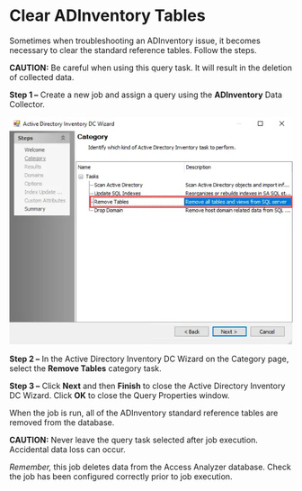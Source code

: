 # Clear ADInventory Tables

Sometimes when troubleshooting an ADInventory issue, it becomes necessary to clear the standard reference tables. Follow the steps.

__CAUTION:__ Be careful when using this query task. It will result in the deletion of collected data.

__Step 1 –__ Create a new job and assign a query using the __ADInventory__ Data Collector.

![Remove Tables task selected on Active Directory Inventory DC Wizard Category page ](../../../../../../static/img/product_docs/accessanalyzer/enterpriseauditor/admin/datacollector/adinventory/categoryremovetables.webp)

__Step 2 –__ In the Active Directory Inventory DC Wizard on the Category page, select the __Remove Tables__ category task.

__Step 3 –__ Click __Next__ and then __Finish__ to close the Active Directory Inventory DC Wizard. Click __OK__ to close the Query Properties window.

When the job is run, all of the ADInventory standard reference tables are removed from the database.

__CAUTION:__ Never leave the query task selected after job execution. Accidental data loss can occur.

_Remember,_ this job deletes data from the Access Analyzer database. Check the job has been configured correctly prior to job execution.

